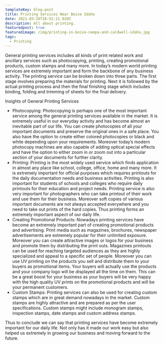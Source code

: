 ```yaml
---
templateKey: blog-post
title: Printing Services Near Boise Idaho
date: 2021-03-26T16:52:21.020Z
description: All about printing.
featuredpost: true
featuredimage: /img/printing-in-boise-nampa-and-caldwell-idaho.jpg
tags:
  - Printing
---
```

<!--StartFragment-->

General printing services includes all kinds of print related work and ancillary services such as photocopying, printing, creating promotional products, custom stamps and many more. In today’s modern world printing services are extremely important and form the backbone of any business activity. The printing service can be broken down into three parts. The first stage involves preparing the materials for printing. Next it is followed by the actual printing process and then the final finishing stage which includes binding, folding and trimming of sheets for the final delivery.

Insights of General Printing Services 

* Photocopying: Photocopying is perhaps one of the most important service among the general printing services available in the market. It is extremely useful in our everyday activity and has become almost an inevitable part of our life. You can create photocopies of all your important documents and preserve the original ones in a safe place. You also have the option to create either colored photocopies or black and white depending upon your requirements. Moreover today’s modern photocopy machines are also capable of adding optical special effects and have the option to either zoom in or zoom out into a particular section of your documents for further clarity.
* Printing: Printing is the most widely used service which finds application in almost any place like school, college, office, home and many more. It is extremely important for official purposes which requires printouts for the daily documentation needs and business activities. Printing is also important for students of schools and colleges who require daily printouts for their education and project needs. Printing service is also very important for photographers who can take printout of their work and use them for their business. Moreover soft copies of various important documents are not always accepted everywhere and you need to take out prints of the hard copies. Thus printing forms an extremely important aspect of our daily life.
* Creating Promotional Products: Nowadays printing services have become an extremely important part of creating promotional products and advertising. Print media such as magazines, brochures, newspaper advertisements are extremely popular for their unlimited exposure. Moreover you can create attractive images or logos for your business and promote them by distributing the print outs. Magazines printouts can be used for reaching targeted audiences as they are highly specialized and appeal to a specific set of people. Moreover you can use UV printing on the products you sell and distribute them to your buyers as promotional items. Your buyers will actually use the products and your company logo will be displayed all the time on them. This can be a great boost for your business as your buyers will be very happy with the high quality UV prints on the promotional products and will be your permanent customers.
* Custom Stamps: Printing services can also be used for creating custom stamps which are in great demand nowadays in the market. Custom stamps are highly attractive and are prepared as per the user specifications. Custom stamps might include monogram stamps, inspection stamps, date stamps and custom address stamps.

Thus to conclude we can say that printing services have become extremely important for our daily life. Not only has it made our work easy but also helped us extremely in growing our business and moving forward to the future. 

<!--EndFragment-->